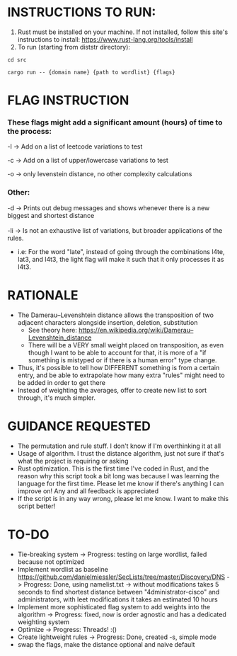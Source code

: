 # INSTRUCTIONS TO RUN:

1.  Rust must be installed on your machine. If not installed, follow this site's instructions to install: https://www.rust-lang.org/tools/install
3.  To run (starting from diststr directory):
<pre><code>cd src</code></pre>
<pre><code>cargo run -- {domain name} {path to wordlist} {flags}</code></pre>

# FLAG INSTRUCTION

### These flags might add a significant amount (hours) of time to the process:
\-l -> Add on a list of leetcode variations to test

\-c -> Add on a list of upper/lowercase variations to test

 -o -> only levenstein distance, no other complexity calculations   
### Other:
-d -> Prints out debug messages and shows whenever there is a new biggest and shortest distance\
\
-li -> Is not an exhaustive list of variations, but broader applications of the rules.
* i.e: For the word "late", instead of going through the combinations l4te, lat3, and l4t3, the light flag will make it such that it only processes it as l4t3.

# RATIONALE 

- The Damerau–Levenshtein distance allows the transposition of two adjacent characters alongside insertion, deletion, substitution
    - See theory here: https://en.wikipedia.org/wiki/Damerau–Levenshtein_distance
    - There will be a VERY small weight placed on transposition, as even though I want to be able to account for that, it is more of a "if something is mistyped or if there is a human error" type change.
- Thus, it's possible to tell how DIFFERENT something is from a certain entry, and be able to extrapolate how many extra "rules" might need to be added in order to get there
- Instead of weighting the averages, offer to create new list to sort through, it's much simpler. 

# GUIDANCE REQUESTED

- The permutation and rule stuff. I don't know if I'm overthinking it at all
- Usage of algorithm. I trust the distance algorithm, just not sure if that's what the project is requiring or asking
- Rust optimization. This is the first time I've coded in Rust, and the reason why this script took a bit long was because I was learning the language for the first time. Please let me know if there's anything I can improve on! Any and all feedback is appreciated
- If the script is in any way wrong, please let me know. I want to make this script better!

# TO-DO

- Tie-breaking system -> Progress: testing on large wordlist, failed because not optimized
- Implement wordlist as baseline https://github.com/danielmiessler/SecLists/tree/master/Discovery/DNS -> Progress: Done, using namelist.txt -> without modifications takes 5 seconds to find shortest distance between "4dministrator-cisco" and administrators, with leet modifications it takes an estimated 10 hours
- Implement more sophisticated flag system to add weights into the algorithm -> Progress: fixed, now is order agnostic and has a dedicated weighting system
- Optimize -> Progress: Threads! :()
- Create lightweight rules -> Progress: Done, created -s, simple mode
- swap the flags, make the distance optional and naive default 